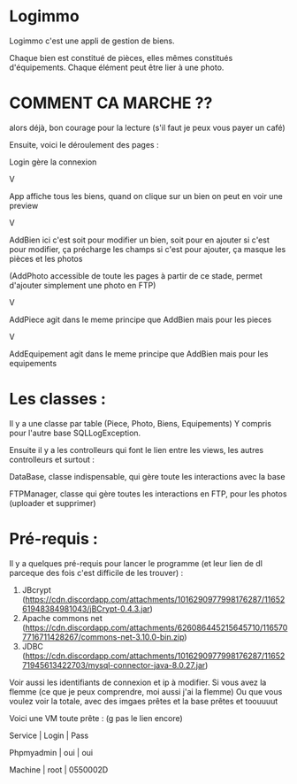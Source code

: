 # Logimmo

Logimmo c'est une appli de gestion de biens.

Chaque bien est constitué de pièces, elles mêmes constitués d'équipements.
Chaque élément peut être lier à une photo.

# COMMENT CA MARCHE ??

alors déjà, bon courage pour la lecture (s'il faut je peux vous payer un café)

Ensuite, voici le déroulement des pages :

Login gère la connexion

V

App affiche tous les biens, quand on clique sur un bien on peut en voir une preview

V

AddBien ici c'est soit pour modifier un bien, soit pour en ajouter
si c'est pour modifier, ça précharge les champs
si c'est pour ajouter, ça masque les pièces et les photos


(AddPhoto accessible de toute les pages à partir de ce stade, 
permet d'ajouter simplement une photo en FTP)

V

AddPiece agit dans le meme principe que AddBien mais pour les pieces

V

AddEquipement agit dans le meme principe que AddBien mais pour les equipements

# Les classes :

Il y a une classe par table (Piece, Photo, Biens, Equipements) Y compris pour l'autre base SQLLogException.

Ensuite il y a les controlleurs qui font le lien entre les views, les autres controlleurs et surtout :

DataBase, classe indispensable, qui gère toute les interactions avec la base

FTPManager, classe qui gère toutes les interactions en FTP, pour les photos (uploader et supprimer)


# Pré-requis :

Il y a quelques pré-requis pour lancer le programme (et leur lien de dl parceque des fois c'est difficile de les trouver) :
1. JBcrypt (https://cdn.discordapp.com/attachments/1016290977998176287/1165261948384981043/jBCrypt-0.4.3.jar)
1. Apache commons net (https://cdn.discordapp.com/attachments/626086445215645710/1165707716711428267/commons-net-3.10.0-bin.zip)
1. JDBC (https://cdn.discordapp.com/attachments/1016290977998176287/1165271945613422703/mysql-connector-java-8.0.27.jar)

Voir aussi les identifiants de connexion et ip à modifier.
Si vous avez la flemme (ce que je peux comprendre, moi aussi j'ai la flemme) Ou que vous voulez voir
la totale, avec des imgaes prêtes et la base prêtes et toouuuut

Voici une VM toute prête : (g pas le lien encore)

Service | Login | Pass

Phpmyadmin | oui | oui

Machine | root | 0550002D


